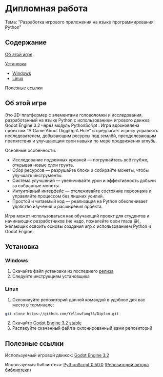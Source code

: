 # Дипломная работа  
Тема: "Разработка игрового приложения на языке программирования Python"

## Содержание
  [Об этой игре](#об-этой-игре)

  [Установка](#установка)
  * [Windows](#windows)
  * [Linux](#linux)
  
  [Полезные ссылки](#полезные-ссылки)

## Об этой игре

Это 2D-платформер с элементами головоломки и исследования, разработанный на языке Python с использованием игрового движка Godot Engine 3.2 через модуль PythonScript . Игра вдохновлена проектом "A Game About Digging A Hole" и предлагает игроку управлять исследователем, добывающим ресурсы под землёй, преодолевающим препятствия и улучшающим свои навыки по мере продвижения вглубь.

Основные особенности:

* Исследование подземных уровней — погружайтесь всё глубже, открывая новые слои грунта.
* Сбор ресурсов — разрушайте блоки и собирайте монеты, чтобы улучшать инструменты.
* Система улучшений — увеличивайте урон и эффективность добычи за собранные монеты.
* Интуитивный интерфейс — отслеживайте состояние персонажа и управляйте процессом без лишних усилий.
* Простой и читаемый код — реализация на Python обеспечивает удобство изучения и расширения проекта.

Игра может использоваться как обучающий проект для студентов и начинающих разработчиков (не надо, пожалейте свои глаза :grin:), желающих освоить основы создания игр с использованием Python и Godot Engine.

## Установка

### Windows

1. Скачайте файл установки из последнего [релиза](https://github.com/Yellowfang76/Diplom/releases/tag/0.2)
2. Следуйте инструкциям установщика

### Linux

1. Склоникуйте репозиторий данной командой в удобное для вас место в терминале:
```bash
git clone https://github.com/Yellowfang76/Diplom.git
```
2. Скачайте [Godot Engine 3.2 stable](https://godotengine.org/download/archive/3.2-stable/)
3. Распакуйте скачанный файл в склонированный вами репозиторий

## Полезные ссылки

Используемый игровой движок: [Godot Engine 3.2](https://godotengine.org/download/archive/3.2-stable/)

Используемая библиотека: [PythonScript 0.50.0](https://godotengine.org/asset-library/asset/179) ([Репозиторий автора библиотеки](https://github.com/touilleMan/godot-python))
